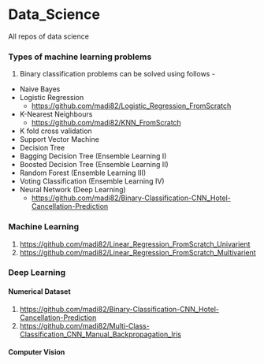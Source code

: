 # Data_Science
All repos of data science

### Types of machine learning problems
1. Binary classification problems can be solved using follows -
* Naive Bayes
* Logistic Regression
  * https://github.com/madi82/Logistic_Regression_FromScratch
* K-Nearest Neighbours
  * https://github.com/madi82/KNN_FromScratch
* K fold cross validation
* Support Vector Machine
* Decision Tree
* Bagging Decision Tree (Ensemble Learning I)
* Boosted Decision Tree (Ensemble Learning II)
* Random Forest (Ensemble Learning III)
* Voting Classification (Ensemble Learning IV)
* Neural Network (Deep Learning)
  * https://github.com/madi82/Binary-Classification-CNN_Hotel-Cancellation-Prediction

### Machine Learning
1. https://github.com/madi82/Linear_Regression_FromScratch_Univarient 
2. https://github.com/madi82/Linear_Regression_FromScratch_Multivarient

### Deep Learning 
#### Numerical Dataset
1. https://github.com/madi82/Binary-Classification-CNN_Hotel-Cancellation-Prediction
2. https://github.com/madi82/Multi-Class-Classification_CNN_Manual_Backpropagation_Iris

#### Computer Vision
